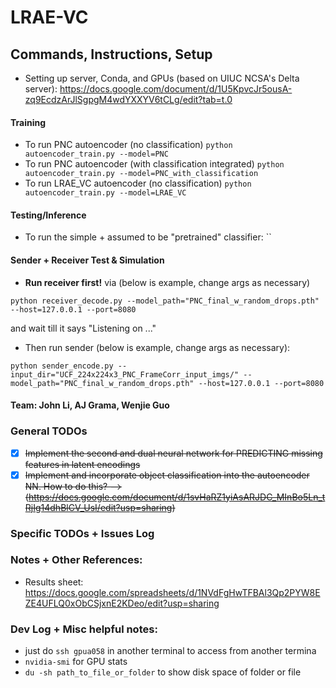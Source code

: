 # LRAE-VC

## Commands, Instructions, Setup
- Setting up server, Conda, and GPUs (based on UIUC NCSA's Delta server): https://docs.google.com/document/d/1U5KpvcJr5ousA-zq9EcdzArJlSgpgM4wdYXXYV6tCLg/edit?tab=t.0
#### Training
- To run PNC autoencoder (no classification) `python autoencoder_train.py --model=PNC`
- To run PNC autoencoder (with classification integrated) `python autoencoder_train.py --model=PNC_with_classification`
- To run LRAE_VC autoencoder (no classification) `python autoencoder_train.py --model=LRAE_VC`
#### Testing/Inference
- To run the simple + assumed to be "pretrained" classifier: ``
#### Sender + Receiver Test & Simulation
- **Run receiver first!** via (below is example, change args as necessary)
```
python receiver_decode.py --model_path="PNC_final_w_random_drops.pth" --host=127.0.0.1 --port=8080
```
and wait till it says "Listening on ..."
- Then run sender (below is example, change args as necessary):
```
python sender_encode.py --input_dir="UCF_224x224x3_PNC_FrameCorr_input_imgs/" --model_path="PNC_final_w_random_drops.pth" --host=127.0.0.1 --port=8080
```

#### Team: John Li, AJ Grama, Wenjie Guo

### General TODOs

- [x] ~~Implement the second and dual neural network for PREDICTING missing features in latent encodings~~
- [x] ~~Implement and incorporate object classification into the autoencoder NN. How to do this? --> (https://docs.google.com/document/d/1svHaRZ1yiAsARJDC_MInBo5Ln_tRjIg14dhBlCV_UsI/edit?usp=sharing)~~

### Specific TODOs + Issues Log

### Notes + Other References:
- Results sheet: https://docs.google.com/spreadsheets/d/1NVdFgHwTFBAl3Qp2PYW8EZE4UFLQ0xObCSjxnE2KDeo/edit?usp=sharing

### Dev Log + Misc helpful notes:
- just do `ssh gpua058` in another terminal to access from another termina
- `nvidia-smi` for GPU stats
- `du -sh path_to_file_or_folder` to show disk space of folder or file
